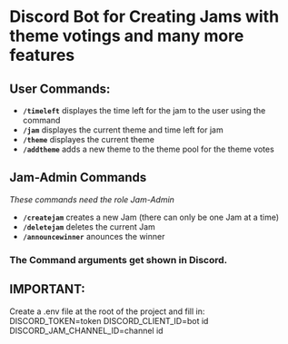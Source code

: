 # Discord Bot for Creating Jams with theme votings and many more features

## User Commands:
- **`/timeleft`**
  displayes the time left for the jam to the user using the command
- **`/jam`**
  displayes the current theme and time left for jam
- **`/theme`**
  displayes the current theme
- **`/addtheme`**
  adds a new theme to the theme pool for the theme votes

## Jam-Admin Commands
  *These commands need the role Jam-Admin*
  - **`/createjam`**
  creates a new Jam (there can only be one Jam at a time)
  - **`/deletejam`**
  deletes the current Jam
  - **`/announcewinner`**
  anounces the winner

### The Command arguments get shown in Discord.

## IMPORTANT:
  Create a .env file at the root of the project and fill in:
DISCORD_TOKEN=token
DISCORD_CLIENT_ID=bot id
DISCORD_JAM_CHANNEL_ID=channel id

